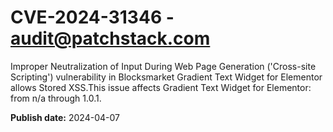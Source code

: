 # CVE-2024-31346 - audit@patchstack.com

Improper Neutralization of Input During Web Page Generation ('Cross-site Scripting') vulnerability in Blocksmarket Gradient Text Widget for Elementor allows Stored XSS.This issue affects Gradient Text Widget for Elementor: from n/a through 1.0.1.



**Publish date:** 2024-04-07
